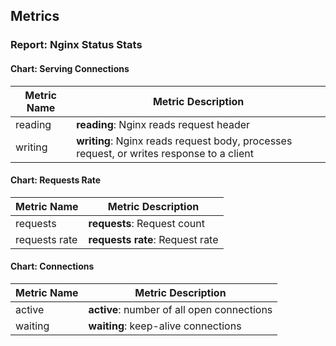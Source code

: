 ## Metrics

### Report: Nginx Status Stats

#### Chart: Serving Connections
Metric Name | Metric Description
--- | ---
reading | <b>reading</b>: Nginx reads request header
writing | <b>writing</b>: Nginx reads request body, processes request, or writes response to a client

#### Chart: Requests Rate
Metric Name | Metric Description
--- | ---
requests | <b>requests</b>: Request count
requests rate | <b>requests rate</b>: Request rate

#### Chart: Connections
Metric Name | Metric Description
--- | ---
active | <b>active</b>: number of all open connections
waiting | <b>waiting</b>: keep-alive connections



